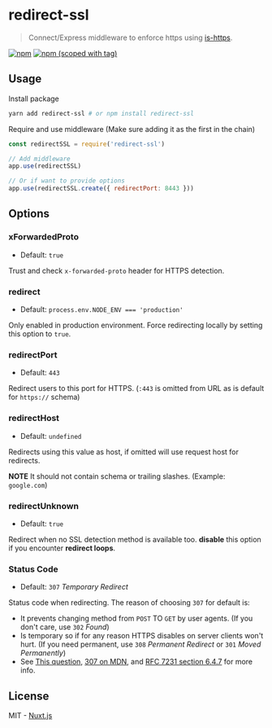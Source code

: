 # redirect-ssl
> Connect/Express middleware to enforce https using [is-https](https://www.npmjs.com/package/is-https).

[![npm](https://img.shields.io/npm/dt/redirect-ssl.svg?style=flat-square)](https://npmjs.com/package/redirect-ssl)
[![npm (scoped with tag)](https://img.shields.io/npm/v/redirect-ssl/latest.svg?style=flat-square)](https://npmjs.com/package/redirect-ssl)

## Usage
Install package
```bash
yarn add redirect-ssl # or npm install redirect-ssl
```

Require and use middleware (Make sure adding it as the first in the chain)
```js
const redirectSSL = require('redirect-ssl')

// Add middleware
app.use(redirectSSL)

// Or if want to provide options
app.use(redirectSSL.create({ redirectPort: 8443 }))
```

## Options

### xForwardedProto
- Default: `true`

Trust and check `x-forwarded-proto` header for HTTPS detection.

### redirect
- Default: `process.env.NODE_ENV === 'production'`

Only enabled in production environment. Force redirecting locally by setting this option to `true`.

### redirectPort
- Default: `443`

Redirect users to this port for HTTPS. (`:443` is omitted from URL as is default for `https://` schema)

### redirectHost
- Default: `undefined`

Redirects using this value as host, if omitted will use request host for redirects.

**NOTE** It should not contain schema or trailing slashes. (Example: `google.com`)

### redirectUnknown
- Default: `true`

Redirect when no SSL detection method is available too. **disable** this option if you encounter **redirect loops**.

### Status Code
- Default: `307` *Temporary Redirect*

Status code when redirecting. The reason of choosing `307` for default is:
- It prevents changing method from `POST` TO `GET` by user agents. (If you don't care, use `302` *Found*)
- Is temporary so if for any reason HTTPS disables on server clients won't hurt. (If you need permanent, use `308` *Permanent Redirect* or `301` *Moved Permanently*)
- See [This question](https://stackoverflow.com/questions/42136829/whats-difference-between-http-301-and-308-status-codes), [307 on MDN](https://developer.mozilla.org/en-US/docs/Web/HTTP/Status/307), and [RFC 7231 section 6.4.7](https://tools.ietf.org/html/rfc7231#section-6.4.7) for more info.

## License
MIT - [Nuxt.js](https://nuxtjs.org)
